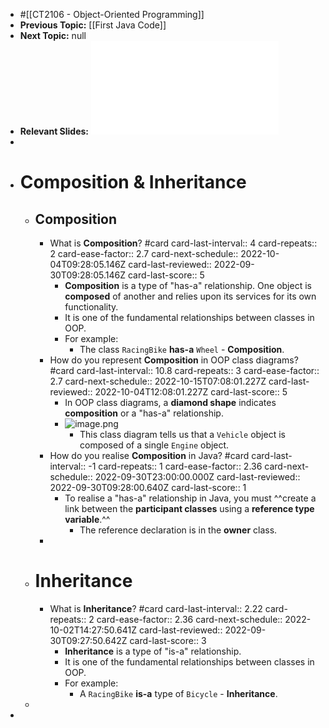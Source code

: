 - #[[CT2106 - Object-Oriented Programming]]
- **Previous Topic:** [[First Java Code]]
- **Next Topic:** null
- **Relevant Slides:** ![Lecture03.pdf](../assets/Lecture03_1663063871202_0.pdf)
-
- # Composition & Inheritance
	- ## Composition
		- What is **Composition**? #card
		  card-last-interval:: 4
		  card-repeats:: 2
		  card-ease-factor:: 2.7
		  card-next-schedule:: 2022-10-04T09:28:05.146Z
		  card-last-reviewed:: 2022-09-30T09:28:05.146Z
		  card-last-score:: 5
			- **Composition** is a type of "has-a" relationship. One object is **composed** of another and relies upon its services for its own functionality.
			- It is one of the fundamental relationships between classes in OOP.
			- For example:
				- The class `RacingBike` **has-a** `Wheel` - **Composition**.
		- How do you represent **Composition** in OOP class diagrams? #card
		  card-last-interval:: 10.8
		  card-repeats:: 3
		  card-ease-factor:: 2.7
		  card-next-schedule:: 2022-10-15T07:08:01.227Z
		  card-last-reviewed:: 2022-10-04T12:08:01.227Z
		  card-last-score:: 5
			- In OOP class diagrams, a **diamond shape** indicates **composition** or a "has-a" relationship.
			- ![image.png](../assets/image_1663271062397_0.png)
				- This class diagram tells us that a `Vehicle` object is composed of a single `Engine` object.
		- How do you realise **Composition** in Java? #card
		  card-last-interval:: -1
		  card-repeats:: 1
		  card-ease-factor:: 2.36
		  card-next-schedule:: 2022-09-30T23:00:00.000Z
		  card-last-reviewed:: 2022-09-30T09:28:00.640Z
		  card-last-score:: 1
			- To realise a "has-a" relationship in Java, you must ^^create a link between the **participant classes** using a **reference type variable**.^^
				- The reference declaration is in the **owner** class.
		-
	- # Inheritance
		- What is **Inheritance**? #card
		  card-last-interval:: 2.22
		  card-repeats:: 2
		  card-ease-factor:: 2.36
		  card-next-schedule:: 2022-10-02T14:27:50.641Z
		  card-last-reviewed:: 2022-09-30T09:27:50.642Z
		  card-last-score:: 3
			- **Inheritance** is a type of "is-a" relationship.
			- It is one of the fundamental relationships between classes in OOP.
			- For example:
				- A `RacingBike` **is-a** type of `Bicycle` - **Inheritance**.
	-
-